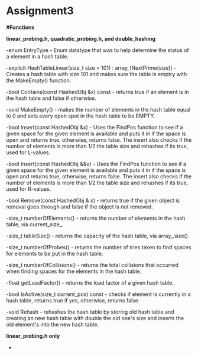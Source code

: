 # Assignment3

**#Functions**

**linear_probing.h, quadratic_probing.h, and double_hashing**

-enum EntryType - Enum datatype that was to help determine the status of a element in a hash table.

-explicit HashTableLinear(size_t size = 101) : array_(NextPrime(size)) - Creates a hash table with size 101 and makes sure the table is emptry with the MakeEmpty() function.

-bool Contains(const HashedObj &x) const - returns true if an element is in the hash table and false if otherwise.

-void MakeEmpty() - makes the number of elements in the hash table equal to 0 and sets every open spot in the hash table to be EMPTY.

-bool Insert(const HashedObj &x) - Uses the FindPos function to see if a given space for the given element is available and puts it in if the space is open and returns  true, otherwise, returns false. The insert also checks if the number of elements is more than 1/2 the table size and rehashes if its true, used for L-values.

-bool Insert(const HashedObj &&x) - Uses the FindPos function to see if a given space for the given element is available and puts it in if the space is open and returns  true, otherwise, returns false. The insert also checks if the number of elements is more than 1/2 the table size and rehashes if its true, used for R-values.

-bool Remove(const HashedObj & x) - returns true if the given object is removal goes through and false if the object is not removed.

-size_t numberOfElements() - returns the number of elements in the hash table, via current_size_.

-size_t tableSize() - returns the capacity of the hash table, via array_.size().

-size_t numberOfProbes() - returns the number of tries taken to find spaces for elements to be put in the hash table.

-size_t numberOfCollisions() - returns the total collisions that occurred when finding spaces for the elements in the hash table.

-float getLoadFactor() - returns the load factor of a given hash table.

-bool IsActive(size_t current_pos) const - checks if element is currently in a hash table, returns true if yes, otherwise, returns false.

-void Rehash - rehashes the hash table by storing old hash table and creating an new hash table with double the old one's size and inserts the old element's into the new hash table.

**linear_probing.h only**

-
